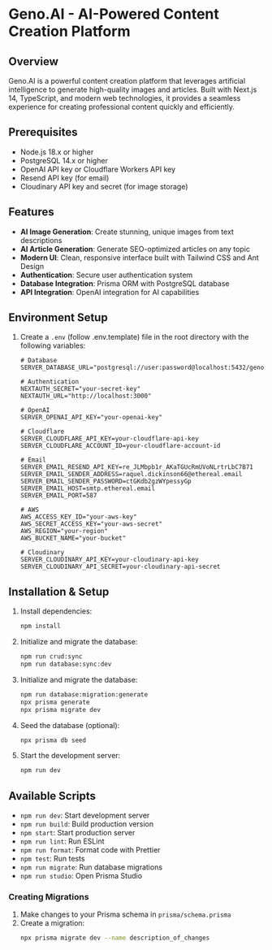 # Geno.AI - AI-Powered Content Creation Platform

## Overview

Geno.AI is a powerful content creation platform that leverages artificial intelligence to generate high-quality images and articles. Built with Next.js 14, TypeScript, and modern web technologies, it provides a seamless experience for creating professional content quickly and efficiently.

## Prerequisites

- Node.js 18.x or higher
- PostgreSQL 14.x or higher
- OpenAI API key or Cloudflare Workers API key
- Resend API key (for email)
- Cloudinary API key and secret (for image storage)

## Features

- **AI Image Generation**: Create stunning, unique images from text descriptions
- **AI Article Generation**: Generate SEO-optimized articles on any topic
- **Modern UI**: Clean, responsive interface built with Tailwind CSS and Ant Design
- **Authentication**: Secure user authentication system
- **Database Integration**: Prisma ORM with PostgreSQL database
- **API Integration**: OpenAI integration for AI capabilities

## Environment Setup

1. Create a `.env` (follow .env.template) file in the root directory with the following variables:

   ```env
   # Database
   SERVER_DATABASE_URL="postgresql://user:password@localhost:5432/genodb"

   # Authentication
   NEXTAUTH_SECRET="your-secret-key"
   NEXTAUTH_URL="http://localhost:3000"

   # OpenAI
   SERVER_OPENAI_API_KEY="your-openai-key"

   # Cloudflare
   SERVER_CLOUDFLARE_API_KEY=your-cloudflare-api-key
   SERVER_CLOUDFLARE_ACCOUNT_ID=your-cloudflare-account-id

   # Email
   SERVER_EMAIL_RESEND_API_KEY=re_JLMbpb1r_AKaTGUcRmUVoNLrtrLbC7B71
   SERVER_EMAIL_SENDER_ADDRESS=raquel.dickinson66@ethereal.email
   SERVER_EMAIL_SENDER_PASSWORD=ctGKdb2gzWYpessyGp
   SERVER_EMAIL_HOST=smtp.ethereal.email
   SERVER_EMAIL_PORT=587

   # AWS
   AWS_ACCESS_KEY_ID="your-aws-key"
   AWS_SECRET_ACCESS_KEY="your-aws-secret"
   AWS_REGION="your-region"
   AWS_BUCKET_NAME="your-bucket"

   # Cloudinary
   SERVER_CLOUDINARY_API_KEY=your-cloudinary-api-key
   SERVER_CLOUDINARY_API_SECRET=your-cloudinary-api-secret

   ```

## Installation & Setup

1. Install dependencies:

   ```bash
   npm install
   ```

2. Initialize and migrate the database:

   ```bash
   npm run crud:sync
   npm run database:sync:dev
   ```

3. Initialize and migrate the database:

   ```bash
   npm run database:migration:generate
   npx prisma generate
   npx prisma migrate dev
   ```

4. Seed the database (optional):

   ```bash
   npx prisma db seed
   ```

5. Start the development server:
   ```bash
   npm run dev
   ```

## Available Scripts

- `npm run dev`: Start development server
- `npm run build`: Build production version
- `npm start`: Start production server
- `npm run lint`: Run ESLint
- `npm run format`: Format code with Prettier
- `npm test`: Run tests
- `npm run migrate`: Run database migrations
- `npm run studio`: Open Prisma Studio

### Creating Migrations

1. Make changes to your Prisma schema in `prisma/schema.prisma`
2. Create a migration:
   ```bash
   npx prisma migrate dev --name description_of_changes
   ```
